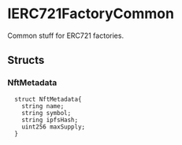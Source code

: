 # IERC721FactoryCommon

Common stuff for ERC721 factories.







## Structs
### NftMetadata
```solidity
  struct NftMetadata{
    string name;
    string symbol;
    string ipfsHash;
    uint256 maxSupply;
  }
```

